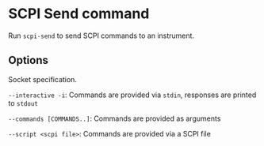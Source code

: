 # SCPI Send command

Run `scpi-send` to send SCPI commands to an instrument.

## Options

Socket specification.

`--interactive -i`: Commands are provided via `stdin`, responses are printed to `stdout`

`--commands [COMMANDS..]`: Commands are provided as arguments

`--script <scpi file>`: Commands are provided via a SCPI file